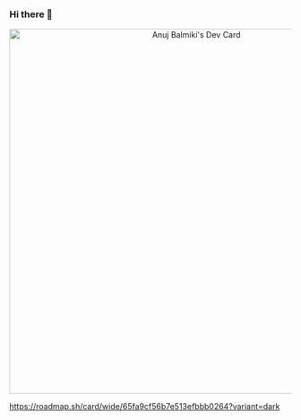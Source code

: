 ### Hi there 👋

<p align="center">
  <a href="https://app.daily.dev/anujbalmiki">
    <img src="https://api.daily.dev/devcards/v2/3l7FThxSPuY7bwnDik7Ku.png?type=wide&r=g5o" width="652" alt="Anuj Balmiki's Dev Card"/>
  </a>
</p>

https://roadmap.sh/card/wide/65fa9cf56b7e513efbbb0264?variant=dark

<!--
**anujbalmiki/anujbalmiki** is a ✨ _special_ ✨ repository because its `README.md` (this file) appears on your GitHub profile.

Here are some ideas to get you started:

- 🔭 I’m currently working on ...
- 🌱 I’m currently learning ...
- 👯 I’m looking to collaborate on ...
- 🤔 I’m looking for help with ...
- 💬 Ask me about ...
- 📫 How to reach me: ...
- 😄 Pronouns: ...
- ⚡ Fun fact: ...
-->
